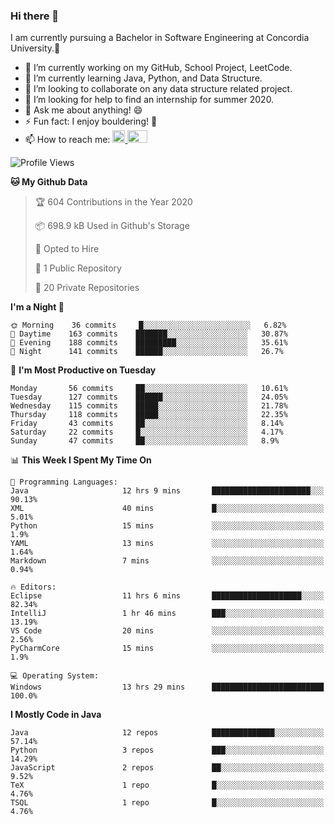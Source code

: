 ### Hi there 👋
I am currently pursuing a Bachelor in Software Engineering at Concordia University.🏫

- 🔭 I’m currently working on my GitHub, School Project, LeetCode.
- 🌱 I’m currently learning Java, Python, and Data Structure.
- 👯 I’m looking to collaborate on any data structure related project.
- 🤔 I’m looking for help to find an internship for summer 2020.
- 💬 Ask me about anything! 😄
- ⚡ Fun fact: I enjoy bouldering! 🧗‍
- 📫 How to reach me: <a href="https://www.linkedin.com/in/siu-tong-ye/" target="_blank"> <img width="20px" width="32" src="https://cdn.jsdelivr.net/npm/simple-icons@v3/icons/linkedin.svg" /> </a> <a href="mailto:SiuTongYe@gmail.com" target="_blank"> <img height="20" width="32" src="https://cdn.jsdelivr.net/npm/simple-icons@v3/icons/gmail.svg" /> </a>

<!--START_SECTION:waka-->
![Profile Views](http://img.shields.io/badge/Profile%20Views-102-blue)

**🐱 My Github Data** 

> 🏆 604 Contributions in the Year 2020
 > 
> 📦 698.9 kB Used in Github's Storage 
 > 
> 💼 Opted to Hire
 > 
> 📜 1 Public Repository 
 > 
> 🔑 20 Private Repositories 

**I'm a Night 🦉** 

```text
🌞 Morning    36 commits     █░░░░░░░░░░░░░░░░░░░░░░░░   6.82% 
🌆 Daytime    163 commits    ███████░░░░░░░░░░░░░░░░░░   30.87% 
🌃 Evening    188 commits    █████████░░░░░░░░░░░░░░░░   35.61% 
🌙 Night      141 commits    ██████░░░░░░░░░░░░░░░░░░░   26.7%

```
📅 **I'm Most Productive on Tuesday** 

```text
Monday       56 commits     ██░░░░░░░░░░░░░░░░░░░░░░░   10.61% 
Tuesday      127 commits    ██████░░░░░░░░░░░░░░░░░░░   24.05% 
Wednesday    115 commits    █████░░░░░░░░░░░░░░░░░░░░   21.78% 
Thursday     118 commits    █████░░░░░░░░░░░░░░░░░░░░   22.35% 
Friday       43 commits     ██░░░░░░░░░░░░░░░░░░░░░░░   8.14% 
Saturday     22 commits     █░░░░░░░░░░░░░░░░░░░░░░░░   4.17% 
Sunday       47 commits     ██░░░░░░░░░░░░░░░░░░░░░░░   8.9%

```


📊 **This Week I Spent My Time On** 

```text
💬 Programming Languages: 
Java                     12 hrs 9 mins       ██████████████████████░░░   90.13% 
XML                      40 mins             █░░░░░░░░░░░░░░░░░░░░░░░░   5.01% 
Python                   15 mins             ░░░░░░░░░░░░░░░░░░░░░░░░░   1.9% 
YAML                     13 mins             ░░░░░░░░░░░░░░░░░░░░░░░░░   1.64% 
Markdown                 7 mins              ░░░░░░░░░░░░░░░░░░░░░░░░░   0.94%

🔥 Editors: 
Eclipse                  11 hrs 6 mins       ████████████████████░░░░░   82.34% 
IntelliJ                 1 hr 46 mins        ███░░░░░░░░░░░░░░░░░░░░░░   13.19% 
VS Code                  20 mins             ░░░░░░░░░░░░░░░░░░░░░░░░░   2.56% 
PyCharmCore              15 mins             ░░░░░░░░░░░░░░░░░░░░░░░░░   1.9%

💻 Operating System: 
Windows                  13 hrs 29 mins      █████████████████████████   100.0%

```

**I Mostly Code in Java** 

```text
Java                     12 repos            ██████████████░░░░░░░░░░░   57.14% 
Python                   3 repos             ███░░░░░░░░░░░░░░░░░░░░░░   14.29% 
JavaScript               2 repos             ██░░░░░░░░░░░░░░░░░░░░░░░   9.52% 
TeX                      1 repo              █░░░░░░░░░░░░░░░░░░░░░░░░   4.76% 
TSQL                     1 repo              █░░░░░░░░░░░░░░░░░░░░░░░░   4.76%

```



<!--END_SECTION:waka-->
